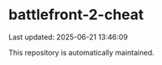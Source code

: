 # battlefront-2-cheat

Last updated: 2025-06-21 13:46:09

This repository is automatically maintained.

